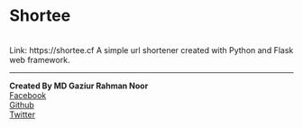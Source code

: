 <h1>Shortee</h1><br/>
Link: https://shortee.cf
A simple url shortener created with Python and Flask web framework.

********

**Created By MD Gaziur Rahman Noor**<br/>
<a href="https://facebook.com/real.mdgaziur.rahmannoor">Facebook</a><br/>
<a href="https://github.com/mdgaziur">Github</a><br/>
<a href="https://twitter.com/mdgaziurrahman7">Twitter</a>

